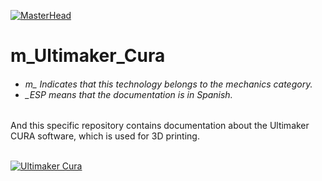 [![MasterHead](http://dicer0.com/wp-content/uploads/2023/09/Ultimaker-di_cer0-Banner.png)](https://dicer0.com/#skills)
# m_Ultimaker_Cura
<h6 align="justify">
  <ul>
    <li>m_ Indicates that this technology belongs to the mechanics category.</li>
    <li>_ESP means that the documentation is in Spanish.</li>
  </ul>
</h6>
And this specific repository contains documentation about the Ultimaker CURA software, which is used for 3D printing.
&nbsp;
<br/>
&nbsp;

[![Ultimaker Cura](http://dicer0.com/wp-content/uploads/2023/09/m_Ultimaker-Cura.gif)](https://dicer0.com/#skills)
